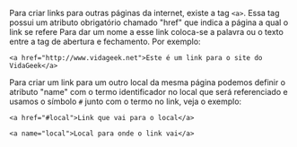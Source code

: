 

Para criar links para outras páginas da internet, existe a tag `<a>`.
Essa tag possui um atributo obrigatório chamado "href" que indica a página a qual o link se refere
Para dar um nome a esse link coloca-se a palavra ou o texto entre a tag de abertura e fechamento.
Por exemplo:

	<a href="http://www.vidageek.net">Este é um link para o site do VidaGeek</a>

Para criar um link para um outro local da mesma página podemos definir o atributo "name" com o termo identificador 
no local que será referenciado e usamos o símbolo `#` junto com o termo no link, veja o exemplo:

	<a href="#local">Link que vai para o local</a>

	<a name="local">Local para onde o link vai</a>

